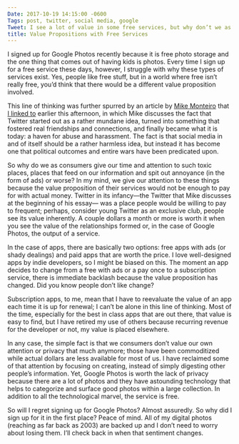 ```yaml
---
Date: 2017-10-19 14:15:00 -0600
Tags: post, twitter, social media, google
Tweet: I see a lot of value in some free services, but why don’t we as consumers value our own privacy, time, and attention in the same way?
title: Value Propositions with Free Services
---
```


I signed up for Google Photos recently because it is free photo storage and the one thing that comes out of having kids is photos. Every time I sign up for a free service these days, however, I struggle with why these types of services exist. Yes, people like free stuff, but in a world where free isn’t really free, you’d think that there would be a different value proposition involved.

This line of thinking was further spurred by an article by [Mike Monteiro][1] that [I linked to][2] earlier this afternoon, in which Mike discusses the fact that Twitter started out as a rather mundane idea, turned into something that fostered real friendships and connections, and finally became what it is today: a haven for abuse and harassment. The fact is that social media in and of itself should be a rather harmless idea, but instead it has become one that political outcomes and entire wars have been predicated upon.

So why do we as consumers give our time and attention to such toxic places, places that feed on our information and spit out annoyance (in the form of ads) or worse? In my mind, we give our attention to these things because the value proposition of their services would not be enough to pay for with actual money. Twitter in its infancy—the Twitter that Mike discusses at the beginning of his essay— was a place people would be willing to pay to frequent; perhaps, consider young Twitter as an exclusive club, people see its value inherently. A couple dollars a month or more is worth it when you see the value of the relationships formed or, in the case of Google Photos, the output of a service.

In the case of apps, there are basically two options: free apps with ads (or shady dealings) and paid apps that are worth the price. I love well-designed apps by indie developers, so I might be biased on this. The moment an app decides to change from a free with ads or a pay once to a subscription service, there is immediate backlash because the value proposition has changed. Did you know people don’t like change?

Subscription apps, to me, mean that I have to reevaluate the value of an app each time it is up for renewal; I can’t be alone in this line of thinking. Most of the time, especially for the best in class apps that are out there, that value is easy to find, but I have retired my use of others because recurring revenue for the developer or not, my value is placed elsewhere.

In any case, the simple fact is that we consumers don’t value our own attention or privacy that much anymore; those have been commoditized while actual dollars are less available for most of us. I have reclaimed some of that attention by focusing on creating, instead of simply digesting other people’s information. Yet, Google Photos is worth the lack of privacy because there are a lot of photos and they have astounding technology that helps to categorize and surface good photos within a large collection. In addition to all the technological marvel, the service is free.

So will I regret signing up for Google Photos? Almost assuredly. So why did I sign up for it in the first place? Peace of mind. All of my digital photos (reaching as far back as 2003) are backed up and I don’t need to worry about losing them. I’ll check back in when that sentiment changes.

[1]:	https://twitter.com/monteiro
[2]:	/2017/10/mike-monteiro-just-blew-my-mind